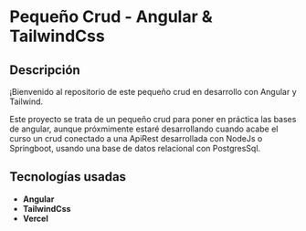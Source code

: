 # Pequeño Crud - Angular & TailwindCss

## Descripción
¡Bienvenido al repositorio de este pequeño crud en desarrollo con Angular y Tailwind.

Este proyecto se trata de un pequeño crud para poner en práctica las bases de angular, aunque próxmimente estaré desarrollando cuando acabe el curso un crud conectado a una ApiRest desarrollada con NodeJs o Springboot, usando una base de datos relacional con PostgresSql.

## Tecnologías usadas

- **Angular**
- **TailwindCss**
- **Vercel**


